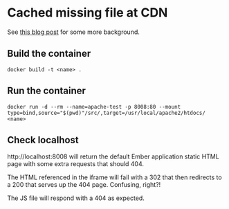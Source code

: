 # Cached missing file at CDN

See [this blog post](https://www.michaelehead.com/2020/01/08/bug-case-studies.html) for some more background.

## Build the container
`docker build -t <name> .`

## Run the container
`docker run -d --rm --name=apache-test -p 8008:80 --mount type=bind,source="$(pwd)"/src/,target=/usr/local/apache2/htdocs/ <name>`

## Check localhost
http://localhost:8008 will return the default Ember application static HTML page with some extra requests that should 404.

The HTML referenced in the iframe will fail with a 302 that then redirects to a 200 that serves up the 404 page. Confusing, right?!

The JS file will respond with a 404 as expected. 

